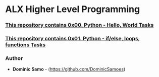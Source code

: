 # ALX Higher Level Programming

### [This repository contains 0x00. Python - Hello, World Tasks](./0x00-python-hello_world)

### [This repository contains 0x01. Python - if/else, loops, functions Tasks](./0x01-python-if_else_loops_functions)


### Author
* **Dominic Samo** - (https://github.com/DominicSamoes)
